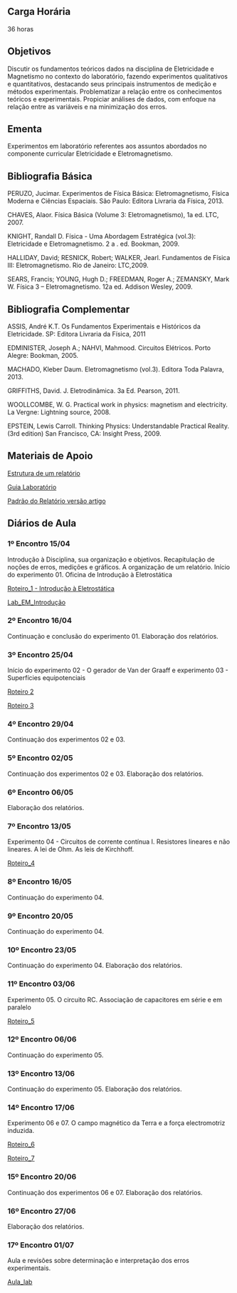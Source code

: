 ## Carga Horária

36 horas

## Objetivos

Discutir os fundamentos teóricos dados na disciplina de Eletricidade e Magnetismo no contexto do laboratório, fazendo experimentos qualitativos e quantitativos, destacando seus principais instrumentos de medição e métodos experimentais. Problematizar a relação entre os conhecimentos teóricos e experimentais. Propiciar análises de dados, com enfoque na relação entre as variáveis e na minimização dos erros.

## Ementa

Experimentos em laboratório referentes aos assuntos abordados no componente curricular Eletricidade e Eletromagnetismo.

## Bibliografia Básica

PERUZO, Jucimar. Experimentos de Física Básica: Eletromagnetismo, Física Moderna e Ciências Espaciais. São Paulo: Editora Livraria da Física, 2013.

CHAVES, Alaor. Física Básica (Volume 3: Eletromagnetismo), 1a ed. LTC, 2007.

KNIGHT, Randall D. Física - Uma Abordagem Estratégica (vol.3): Eletricidade e Eletromagnetismo. 2 a . ed. Bookman, 2009.

HALLIDAY, David; RESNICK, Robert; WALKER, Jearl. Fundamentos de Física III: Eletromagnetismo. Rio de Janeiro: LTC,2009.

SEARS, Francis; YOUNG, Hugh D.; FREEDMAN, Roger A.; ZEMANSKY, Mark W. Física 3 – Eletromagnetismo. 12a ed. Addison Wesley, 2009.

## Bibliografia Complementar

ASSIS, André K.T. Os Fundamentos Experimentais e Históricos da Eletricidade. SP: Editora Livraria da Física, 2011

EDMINISTER, Joseph A.; NAHVI, Mahmood. Circuitos Elétricos. Porto Alegre: Bookman, 2005.

MACHADO, Kleber Daum. Eletromagnetismo (vol.3). Editora Toda Palavra, 2013.

GRIFFITHS, David. J. Eletrodinâmica. 3a Ed. Pearson, 2011.

WOOLLCOMBE, W. G. Practical work in physics: magnetism and electricity. La Vergne: Lightning source, 2008.

EPSTEIN, Lewis Carroll. Thinking Physics: Understandable Practical Reality. (3rd edition) San Francisco, CA: Insight Press, 2009.

## Materiais de Apoio

<a href="Mídia:estrutura_relatorio_geral.pdf" class="wikilink" title="Estrutura de um relatório">Estrutura de um relatório</a>

<a href="Mídia:Guia_laboratorio_introducao_fisica_exp_versao_1.2_parte1.pdf" class="wikilink" title="Guia Laboratório">Guia Laboratório</a>

<a href="Mídia:_PadraoRelat%C3%B3rio_v1.0.odt" class="wikilink" title="Padrão do Relatório versão artigo">Padrão do Relatório versão artigo</a>

## Diários de Aula

### 1º Encontro 15/04

Introdução à Disciplina, sua organização e objetivos. Recapitulação de noções de erros, medições e gráficos. A organização de um relatório. Início do experimento 01. Oficina de Introdução à Eletrostática

<a href="mídia:Roteiro_1_introducao_eletrostatica.pdf" class="wikilink" title=" Roteiro_1 - Introdução à Eletrostática"> Roteiro_1 - Introdução à Eletrostática</a>

[Lab_EM_Introdução](https://drive.google.com/file/d/0B4dIhRM5bV0mYjlTcTc0dDIyUUU/view?usp=sharing)

### 2º Encontro 16/04

Continuação e conclusão do experimento 01. Elaboração dos relatórios.

### 3º Encontro 25/04

Início do experimento 02 - O gerador de Van der Graaff e experimento 03 - Superfícies equipotenciais

<a href="Mídia:Roteiro_2_eletrostatica_2.pdf" class="wikilink" title=" Roteiro 2"> Roteiro 2</a>

<a href="Mídia:Roteiro_3_eletrostatica_3.pdf" class="wikilink" title=" Roteiro 3"> Roteiro 3</a>

### 4º Encontro 29/04

Continuação dos experimentos 02 e 03.

### 5º Encontro 02/05

Continuação dos experimentos 02 e 03. Elaboração dos relatórios.

### 6º Encontro 06/05

Elaboração dos relatórios.

### 7º Encontro 13/05

Experimento 04 - Circuitos de corrente contínua I. Resistores lineares e não lineares. A lei de Ohm. As leis de Kirchhoff.

[Roteiro_4](http://wiki.foz.ifpr.edu.br/wiki/images/a/ae/Roteiro_4_circuitos_CC_1.pdf)

### 8º Encontro 16/05

Continuação do experimento 04.

### 9º Encontro 20/05

Continuação do experimento 04.

### 10º Encontro 23/05

Continuação do experimento 04. Elaboração dos relatórios.

### 11º Encontro 03/06

Experimento 05. O circuito RC. Associação de capacitores em série e em paralelo

[Roteiro_5](https://drive.google.com/file/d/0B4dIhRM5bV0mZ1pzUVhFcE1Ud1k/view?usp=sharing)

### 12º Encontro 06/06

Continuação do experimento 05.

### 13º Encontro 13/06

Continuação do experimento 05. Elaboração dos relatórios.

### 14º Encontro 17/06

Experimento 06 e 07. O campo magnético da Terra e a força electromotriz induzida.

[Roteiro_6](https://drive.google.com/file/d/0B4dIhRM5bV0mQ3JJeU5xakNSSzQ/view?usp=sharing)

[Roteiro_7](https://drive.google.com/file/d/0B4dIhRM5bV0mQlE5UlQzOWpWc3M/view?usp=sharing)

### 15º Encontro 20/06

Continuação dos experimentos 06 e 07. Elaboração dos relatórios.

### 16º Encontro 27/06

Elaboração dos relatórios.

### 17º Encontro 01/07

Aula e revisões sobre determinação e interpretação dos erros experimentais.

[Aula_lab](https://drive.google.com/file/d/0B4dIhRM5bV0mWEJIMU51UXZQTG8/view?usp=sharing)
